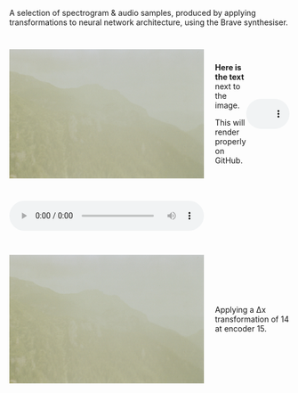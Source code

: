 <!-- Render the images and descriptions side by side -->

A selection of spectrogram & audio samples, produced by applying transformations to neural network architecture, using the Brave synthesiser. 

<div style="display: flex; align-items: center; margin-bottom: 40px; margin-top: 40px;">
  <img src="spectrograms/sample.jpg" alt="Example" style="width: 350px; margin-right: 20px;">
  <div>
    <p><strong>Here is the text</strong> next to the image.</p>
    <p>This will render properly on GitHub.</p>
  </div>
  <audio controls style="width: 350px; margin: 0;">
      <source src="audio/sample.wav" type="audio/mpeg">
      Your browser does not support the audio element.
  </audio>
</div>

<audio controls style="width: 350px;">
  <source src="audio/sample.wav" type="audio/mpeg">
  Your browser does not support the audio element.
</audio>

<div style="display: flex; align-items: center; margin-bottom: 40px; margin-top: 40px;">
  <img src="spectrograms/sample.jpg" alt="Example" style="width: 350px; margin-right: 20px;">
  <div>
    <p>Applying a &Delta;x transformation of 14 at encoder 15.</p>
  </div>
</div>
